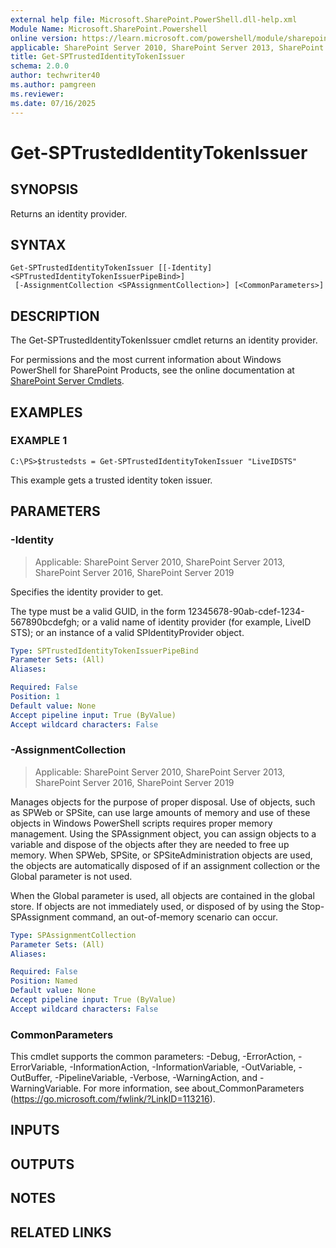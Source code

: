```yaml
---
external help file: Microsoft.SharePoint.PowerShell.dll-help.xml
Module Name: Microsoft.SharePoint.Powershell
online version: https://learn.microsoft.com/powershell/module/sharepoint-server/get-sptrustedidentitytokenissuer
applicable: SharePoint Server 2010, SharePoint Server 2013, SharePoint Server 2016, SharePoint Server 2019
title: Get-SPTrustedIdentityTokenIssuer
schema: 2.0.0
author: techwriter40
ms.author: pamgreen
ms.reviewer:
ms.date: 07/16/2025
---
```


# Get-SPTrustedIdentityTokenIssuer

## SYNOPSIS

Returns an identity provider.


## SYNTAX

```
Get-SPTrustedIdentityTokenIssuer [[-Identity] <SPTrustedIdentityTokenIssuerPipeBind>]
 [-AssignmentCollection <SPAssignmentCollection>] [<CommonParameters>]
```

## DESCRIPTION
The Get-SPTrustedIdentityTokenIssuer cmdlet returns an identity provider.

For permissions and the most current information about Windows PowerShell for SharePoint Products, see the online documentation at [SharePoint Server Cmdlets](https://learn.microsoft.com/powershell/sharepoint/sharepoint-server/sharepoint-server-cmdlets).

## EXAMPLES

### EXAMPLE 1
```
C:\PS>$trustedsts = Get-SPTrustedIdentityTokenIssuer "LiveIDSTS"
```

This example gets a trusted identity token issuer.

## PARAMETERS

### -Identity

> Applicable: SharePoint Server 2010, SharePoint Server 2013, SharePoint Server 2016, SharePoint Server 2019

Specifies the identity provider to get.

The type must be a valid GUID, in the form 12345678-90ab-cdef-1234-567890bcdefgh; or a valid name of identity provider (for example, LiveID STS); or an instance of a valid SPIdentityProvider object.

```yaml
Type: SPTrustedIdentityTokenIssuerPipeBind
Parameter Sets: (All)
Aliases:

Required: False
Position: 1
Default value: None
Accept pipeline input: True (ByValue)
Accept wildcard characters: False
```

### -AssignmentCollection

> Applicable: SharePoint Server 2010, SharePoint Server 2013, SharePoint Server 2016, SharePoint Server 2019

Manages objects for the purpose of proper disposal.
Use of objects, such as SPWeb or SPSite, can use large amounts of memory and use of these objects in Windows PowerShell scripts requires proper memory management.
Using the SPAssignment object, you can assign objects to a variable and dispose of the objects after they are needed to free up memory.
When SPWeb, SPSite, or SPSiteAdministration objects are used, the objects are automatically disposed of if an assignment collection or the Global parameter is not used.

When the Global parameter is used, all objects are contained in the global store.
If objects are not immediately used, or disposed of by using the Stop-SPAssignment command, an out-of-memory scenario can occur.

```yaml
Type: SPAssignmentCollection
Parameter Sets: (All)
Aliases:

Required: False
Position: Named
Default value: None
Accept pipeline input: True (ByValue)
Accept wildcard characters: False
```

### CommonParameters
This cmdlet supports the common parameters: -Debug, -ErrorAction, -ErrorVariable, -InformationAction, -InformationVariable, -OutVariable, -OutBuffer, -PipelineVariable, -Verbose, -WarningAction, and -WarningVariable. For more information, see about_CommonParameters (https://go.microsoft.com/fwlink/?LinkID=113216).

## INPUTS

## OUTPUTS

## NOTES

## RELATED LINKS
